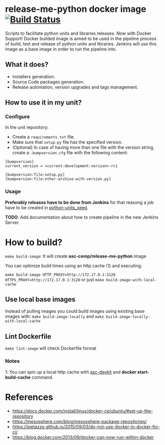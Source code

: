 # release-me-python docker image [![Build Status](http://jenkins.ascentio.com.ar/jenkins/job/asc-comp/job/release-me-python_image/badge/icon)](http://jenkins.ascentio.com.ar/jenkins/job/asc-comp/job/release-me-python_image/)

Scripts to facilitate python units and libraries releases. Now with Docker Support! Docker builded image is aimed to be used in the pipeline process of build, test and release of python units and libraries. Jenkins will use this image as a base image in order to run the pipeline into.

## What it does?
* Installers generation.
* Source Code packages generation.
* Release automation, version upgrades and tags management.

## How to use it in my unit?

### Configure
In the unit repository:
* Create a `requirements.txt` file.
* Make sure that `setup.py` file has the specified version.
* (Optional) In case of having more than one file with the version string, create a `.bumpversion.cfg` file with the following content:

```
[bumpversion]
current_version = <current-development-version>-rc1

[bumpversion:file:setup.py]
[bumpversion:file:other-archive-with-version.py]
```

### Usage

**Preferably releases have to be done from Jenkins** for that reasong a job have to be created in [python-units_seed](http://jenkins.ascentio.com.ar/jenkins/job/JobsSeeds/job/python-units_seed/).

**TODO**: Add documentation about how to create pipeline in the new Jenkins Server.

# How to build?

`make build-image`: It will create **asc-comp/release-me-python** image

You can optimize build times using an http cache (1) and executing:

`make build-image HTTP_PROXY=http://172.17.0.1:3128 HTTPS_PROXY=http://172.17.0.1:3128`
or just
`make build-image-with-local-cache`

## Use local base images

Instead of pulling images you could build images using existing base images with:
`make build-image-locally` and `make build-image-locally-with-local-cache`

## Lint Dockerfile

`make lint-image` will check Dockerfile format


### Notes

1: You can spin up a local http cache with [asc-devkit](https://gitlab.ascentio.com.ar/DEV/asc-devkit) and **docker start-build-cache** command.

# References

* https://docs.docker.com/install/linux/docker-ce/ubuntu/#set-up-the-repository
* https://mesosphere.com/blog/mesosphere-package-repositories/
* https://jpetazzo.github.io/2015/09/03/do-not-use-docker-in-docker-for-ci/
* https://blog.docker.com/2013/09/docker-can-now-run-within-docker
